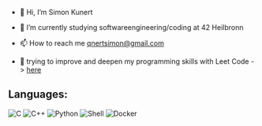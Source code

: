 - 👋 Hi, I’m Simon Kunert
  
- 🌱 I’m currently studying softwareengineering/coding at 42 Heilbronn
  
- 📫 How to reach me qnertsimon@gmail.com

- 🚀 trying to improve and deepen my programming skills with Leet Code -> [here](https://leetcode.com/qnert/)

## Languages:
![C](https://img.shields.io/badge/-C-blue?style=flat&logo=c)
![C++](https://img.shields.io/badge/-C++-blue?style=flat&logo=c%2B%2B)
![Python](https://img.shields.io/badge/-Python-blue?style=flat&logo=python)
![Shell](https://img.shields.io/badge/-Shell-blue?style=flat&logo=gnu-bash)
![Docker](https://img.shields.io/badge/-Docker-blue?style=flat&logo=docker)
